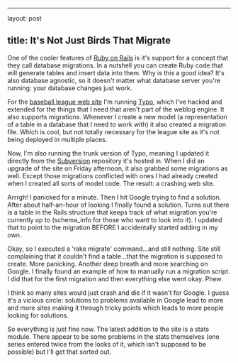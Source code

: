 <hr />

<p>layout: post</p>

<h2>title: It's Not Just Birds That Migrate</h2>

<p>One of the cooler features of <a href="http://www.rubyonrails.com">Ruby on Rails</a> is it's support for a concept that they call database migrations.  In a nutshell you can create Ruby code that will generate tables and insert data into them.  Why is this a good idea?  It's also database agnostic, so it doesn't matter what database server you're running:  your database changes just work.</p>

<p>For the <a href="http://www.ibl.org">baseball league web site</a> I'm running <a href="http://www.typosphere.org">Typo</a>, which I've hacked and extended for the things that I need that aren't part of the weblog engine.  It also supports migrations.  Whenever I create a new model (a representation of a table in a database that I need to work with) it also created a migration file.  Which is cool, but not totally necessary for the league site as it's not being deployed in multiple places.</p>

<p>Now, I'm also running the trunk version of Typo, meaning I updated it directly from the <a href="http://subversion.tigris.org">Subversion</a> repository it's hosted in.  When I did an upgrade of the site on Friday afternoon, it also grabbed some migrations as well.  Except those migrations conflicted with ones I had already created when I created all sorts of model code.  The result:  a crashing web site.</p>

<p>Arrrgh!  I panicked for a minute.  Then I hit Google trying to find a solution.  After about half-an-hour of looking I finally found a solution.  Turns out there is a table in the Rails structure that keeps track of what migration you're currently up to (schema_info for those who want to look into it).  I updated that to point to the migration BEFORE I accidentally started adding in my own.</p>

<p>Okay, so I executed a 'rake migrate' command...and still nothing.  Site still complaining that it couldn't find a table...that the migration is supposed to create.  More panicking.  Another deep breath and more searching on Google.  I finally found an example of how to manually run a migration script.  I did that for the first migration and then everything else went okay.  Phew</p>

<p>I think so many sites would just crash and die if it wasn't for Google.  I guess it's a vicious circle:  solutions to problems available in Google lead to more and more sites making it through tricky points which leads to more people looking for solutions.</p>

<p>So everything is just fine now.  The latest addition to the site is a stats module.  There appear to be some problems in the stats themselves (one series entered twice from the looks of it, which isn't supposed to be possible) but I'll get that sorted out.</p>
